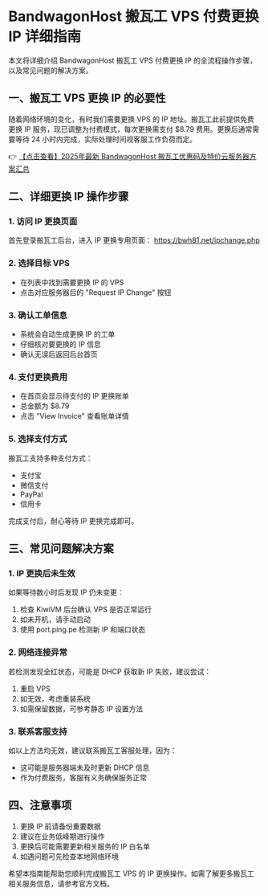 # BandwagonHost 搬瓦工 VPS 付费更换 IP 详细指南

本文将详细介绍 BandwagonHost 搬瓦工 VPS 付费更换 IP 的全流程操作步骤，以及常见问题的解决方案。

## 一、搬瓦工 VPS 更换 IP 的必要性

随着网络环境的变化，有时我们需要更换 VPS 的 IP 地址。搬瓦工此前提供免费更换 IP 服务，现已调整为付费模式，每次更换需支付 $8.79 费用。更换后通常需要等待 24 小时内完成，实际处理时间视客服工作负荷而定。

👉 [【点击查看】2025年最新 BandwagonHost 搬瓦工优惠码及特价云服务器方案汇总](https://bit.ly/banwagon)

## 二、详细更换 IP 操作步骤

### 1. 访问 IP 更换页面
首先登录搬瓦工后台，进入 IP 更换专用页面：
https://bwh81.net/ipchange.php

### 2. 选择目标 VPS
- 在列表中找到需要更换 IP 的 VPS
- 点击对应服务器后的 "Request IP Change" 按钮

### 3. 确认工单信息
- 系统会自动生成更换 IP 的工单
- 仔细核对要更换的 IP 信息
- 确认无误后返回后台首页

### 4. 支付更换费用
- 在首页会显示待支付的 IP 更换账单
- 总金额为 $8.79
- 点击 "View Invoice" 查看账单详情

### 5. 选择支付方式
搬瓦工支持多种支付方式：
- 支付宝
- 微信支付
- PayPal
- 信用卡

完成支付后，耐心等待 IP 更换完成即可。

## 三、常见问题解决方案

### 1. IP 更换后未生效
如果等待数小时后发现 IP 仍未变更：

1. 检查 KiwiVM 后台确认 VPS 是否正常运行
2. 如未开机，请手动启动
3. 使用 port.ping.pe 检测新 IP 和端口状态

### 2. 网络连接异常
若检测发现全红状态，可能是 DHCP 获取新 IP 失败，建议尝试：

1. 重启 VPS
2. 如无效，考虑重装系统
3. 如需保留数据，可参考静态 IP 设置方法

### 3. 联系客服支持
如以上方法均无效，建议联系搬瓦工客服处理，因为：
- 这可能是服务器端未及时更新 DHCP 信息
- 作为付费服务，客服有义务确保服务正常

## 四、注意事项

1. 更换 IP 前请备份重要数据
2. 建议在业务低峰期进行操作
3. 更换后可能需要更新相关服务的 IP 白名单
4. 如遇问题可先检查本地网络环境

希望本指南能帮助您顺利完成搬瓦工 VPS 的 IP 更换操作。如需了解更多搬瓦工相关服务信息，请参考官方文档。